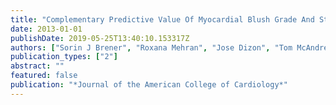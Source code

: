 ```yaml
---
title: "Complementary Predictive Value Of Myocardial Blush Grade And St-Segment Resolution After Primary Pci: An Analysis From Horizons-Ami"
date: 2013-01-01
publishDate: 2019-05-25T13:40:10.153317Z
authors: ["Sorin J Brener", "Roxana Mehran", "Jose Dizon", "Tom McAndrew", "Helen Parise"]
publication_types: ["2"]
abstract: ""
featured: false
publication: "*Journal of the American College of Cardiology*"
---
```


